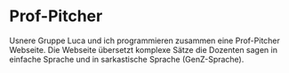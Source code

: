 # Prof-Pitcher
Usnere Gruppe Luca und ich programmieren zusammen eine Prof-Pitcher Webseite. Die Webseite übersetzt komplexe Sätze die Dozenten sagen in einfache Sprache und in sarkastische Sprache (GenZ-Sprache). 

